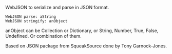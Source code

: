 WebJSON to serialize and parse in JSON format. 

	WebJSON parse: aString
	WebJSON stringify: anObject

anObject can be Collection or Dictionary, or String, Number, True, False, Undefined. Or combination of them.

Based on JSON package from SqueakSource done by Tony Garnock-Jones.